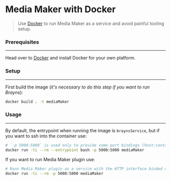 # Media Maker with Docker

> Use [Docker](https://docs.docker.com) to run Media Maker as a service and avoid painful tooling setup.


### Prerequisites
-----------------
Head over to [Docker](https://docs.docker.com/engine/installation/#supported-platforms) and install Docker for your own platform.


### Setup
---------
First build the image (*it's necessary to do this step if you want to run Brayns*):
```bash
docker build . -t mediaMaker
```


### Usage
---------
By default, the entrypoint when running the image is `braynsService`, but if you want to ssh into the container use:
```bash
# `-p 5000:5000` is used only to provide some port bindings (host:container) if you want to run and access Brayns from your host while in the container
docker run -ti --rm --entrypoint bash -p 5000:5000 mediaMaker
```

If you want to run Media Maker plugin use:
```bash
# Runs Media Maker plugin as a service with the HTTP interface binded on port 5000
docker run -ti --rm -p 5000:5000 mediaMaker
```
